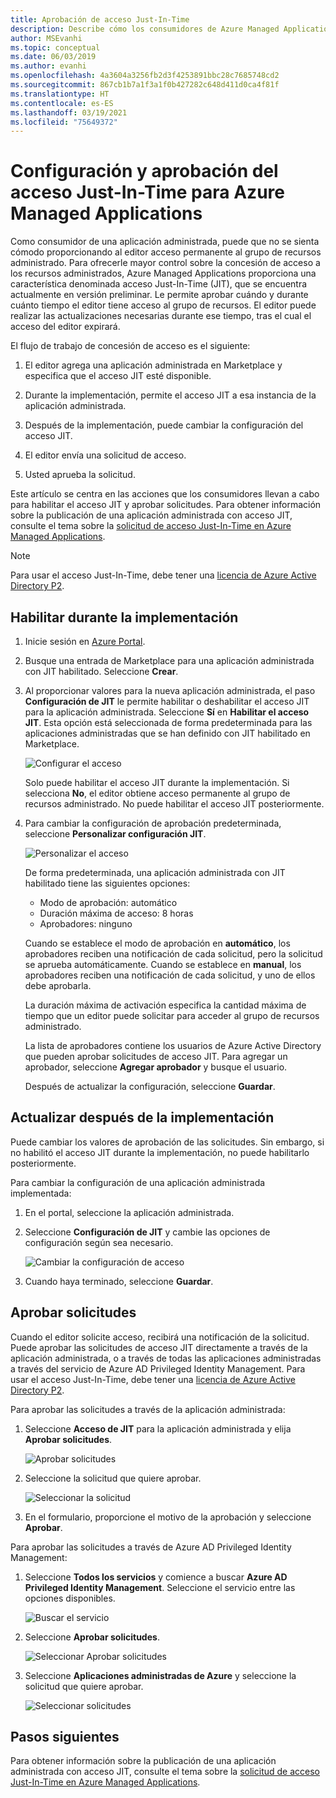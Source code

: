 ```yaml
---
title: Aprobación de acceso Just-In-Time
description: Describe cómo los consumidores de Azure Managed Applications aprueban las solicitudes de acceso Just-In-Time a una aplicación administrada.
author: MSEvanhi
ms.topic: conceptual
ms.date: 06/03/2019
ms.author: evanhi
ms.openlocfilehash: 4a3604a3256fb2d3f4253891bbc28c7685748cd2
ms.sourcegitcommit: 867cb1b7a1f3a1f0b427282c648d411d0ca4f81f
ms.translationtype: HT
ms.contentlocale: es-ES
ms.lasthandoff: 03/19/2021
ms.locfileid: "75649372"
---
```

# <a name="configure-and-approve-just-in-time-access-for-azure-managed-applications"></a>Configuración y aprobación del acceso Just-In-Time para Azure Managed Applications

Como consumidor de una aplicación administrada, puede que no se sienta cómodo proporcionando al editor acceso permanente al grupo de recursos administrado. Para ofrecerle mayor control sobre la concesión de acceso a los recursos administrados, Azure Managed Applications proporciona una característica denominada acceso Just-In-Time (JIT), que se encuentra actualmente en versión preliminar. Le permite aprobar cuándo y durante cuánto tiempo el editor tiene acceso al grupo de recursos. El editor puede realizar las actualizaciones necesarias durante ese tiempo, tras el cual el acceso del editor expirará.

El flujo de trabajo de concesión de acceso es el siguiente:

1. El editor agrega una aplicación administrada en Marketplace y especifica que el acceso JIT esté disponible.

1. Durante la implementación, permite el acceso JIT a esa instancia de la aplicación administrada.

1. Después de la implementación, puede cambiar la configuración del acceso JIT.

1. El editor envía una solicitud de acceso.

1. Usted aprueba la solicitud.

Este artículo se centra en las acciones que los consumidores llevan a cabo para habilitar el acceso JIT y aprobar solicitudes. Para obtener información sobre la publicación de una aplicación administrada con acceso JIT, consulte el tema sobre la [solicitud de acceso Just-In-Time en Azure Managed Applications](request-just-in-time-access.md).

> [!NOTE]
> Para usar el acceso Just-In-Time, debe tener una [licencia de Azure Active Directory P2](../../active-directory/privileged-identity-management/subscription-requirements.md).

## <a name="enable-during-deployment"></a>Habilitar durante la implementación

1. Inicie sesión en [Azure Portal](https://portal.azure.com).

1. Busque una entrada de Marketplace para una aplicación administrada con JIT habilitado. Seleccione **Crear**.

1. Al proporcionar valores para la nueva aplicación administrada, el paso **Configuración de JIT** le permite habilitar o deshabilitar el acceso JIT para la aplicación administrada. Seleccione **Sí** en **Habilitar el acceso JIT**. Esta opción está seleccionada de forma predeterminada para las aplicaciones administradas que se han definido con JIT habilitado en Marketplace.

   ![Configurar el acceso](./media/approve-just-in-time-access/configure-jit-access.png)

   Solo puede habilitar el acceso JIT durante la implementación. Si selecciona **No**, el editor obtiene acceso permanente al grupo de recursos administrado. No puede habilitar el acceso JIT posteriormente.

1. Para cambiar la configuración de aprobación predeterminada, seleccione **Personalizar configuración JIT**.

   ![Personalizar el acceso](./media/approve-just-in-time-access/customize-jit-access.png)

   De forma predeterminada, una aplicación administrada con JIT habilitado tiene las siguientes opciones:

   * Modo de aprobación: automático
   * Duración máxima de acceso: 8 horas
   * Aprobadores: ninguno

   Cuando se establece el modo de aprobación en **automático**, los aprobadores reciben una notificación de cada solicitud, pero la solicitud se aprueba automáticamente. Cuando se establece en **manual**, los aprobadores reciben una notificación de cada solicitud, y uno de ellos debe aprobarla.

   La duración máxima de activación especifica la cantidad máxima de tiempo que un editor puede solicitar para acceder al grupo de recursos administrado.

   La lista de aprobadores contiene los usuarios de Azure Active Directory que pueden aprobar solicitudes de acceso JIT. Para agregar un aprobador, seleccione **Agregar aprobador** y busque el usuario.

   Después de actualizar la configuración, seleccione **Guardar**.

## <a name="update-after-deployment"></a>Actualizar después de la implementación

Puede cambiar los valores de aprobación de las solicitudes. Sin embargo, si no habilitó el acceso JIT durante la implementación, no puede habilitarlo posteriormente.

Para cambiar la configuración de una aplicación administrada implementada:

1. En el portal, seleccione la aplicación administrada.

1. Seleccione **Configuración de JIT** y cambie las opciones de configuración según sea necesario.

   ![Cambiar la configuración de acceso](./media/approve-just-in-time-access/change-settings.png)

1. Cuando haya terminado, seleccione **Guardar**.

## <a name="approve-requests"></a>Aprobar solicitudes

Cuando el editor solicite acceso, recibirá una notificación de la solicitud. Puede aprobar las solicitudes de acceso JIT directamente a través de la aplicación administrada, o a través de todas las aplicaciones administradas a través del servicio de Azure AD Privileged Identity Management. Para usar el acceso Just-In-Time, debe tener una [licencia de Azure Active Directory P2](../../active-directory/privileged-identity-management/subscription-requirements.md).

Para aprobar las solicitudes a través de la aplicación administrada:

1. Seleccione **Acceso de JIT** para la aplicación administrada y elija **Aprobar solicitudes**.

   ![Aprobar solicitudes](./media/approve-just-in-time-access/approve-requests.png)
 
1. Seleccione la solicitud que quiere aprobar.

   ![Seleccionar la solicitud](./media/approve-just-in-time-access/select-request.png)

1. En el formulario, proporcione el motivo de la aprobación y seleccione **Aprobar**.

Para aprobar las solicitudes a través de Azure AD Privileged Identity Management:

1. Seleccione **Todos los servicios** y comience a buscar **Azure AD Privileged Identity Management**. Seleccione el servicio entre las opciones disponibles.

   ![Buscar el servicio](./media/approve-just-in-time-access/search.png)

1. Seleccione **Aprobar solicitudes**.

   ![Seleccionar Aprobar solicitudes](./media/approve-just-in-time-access/select-approve-requests.png)

1. Seleccione **Aplicaciones administradas de Azure** y seleccione la solicitud que quiere aprobar.

   ![Seleccionar solicitudes](./media/approve-just-in-time-access/view-requests.png)

## <a name="next-steps"></a>Pasos siguientes

Para obtener información sobre la publicación de una aplicación administrada con acceso JIT, consulte el tema sobre la [solicitud de acceso Just-In-Time en Azure Managed Applications](request-just-in-time-access.md).
